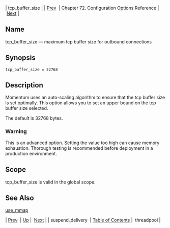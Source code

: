 | tcp_buffer_size |
| [Prev](conf.ref.suspend_delivery)  | Chapter 72. Configuration Options Reference |  [Next](conf.ref.threadpool) |

<a name="conf.ref.tcp_buffer_size"></a>
## Name

tcp_buffer_size — maximum tcp buffer size for outbound connections

## Synopsis

`tcp_buffer_size = 32768`

<a name="idp26825696"></a>
## Description

Momentum uses an auto-scaling algorithm to ensure that the tcp buffer size is set optimally. This option allows you to set an upper bound on the tcp buffer size selected.

The default is 32768 bytes.

### Warning

This is an advanced option. Setting the value too high can cause memory exhaustion. Thorough testing is recommended before deployment in a production environment.

<a name="idp26829200"></a>
## Scope

tcp_buffer_size is valid in the global scope.

<a name="idp26831040"></a>
## See Also

[use_mmap](conf.ref.use_mmap "use_mmap")

| [Prev](conf.ref.suspend_delivery)  | [Up](config.options.ref) |  [Next](conf.ref.threadpool) |
| suspend_delivery  | [Table of Contents](index) |  threadpool |

